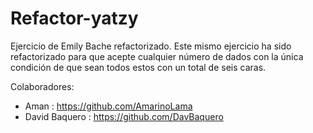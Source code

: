 # Refactor-yatzy

Ejercicio de Emily Bache refactorizado. Este mismo ejercicio ha sido refactorizado para que acepte cualquier número de dados con la única condición de que sean todos estos con un total de seis caras.

Colaboradores:

- Aman : https://github.com/AmarinoLama
- David Baquero : https://github.com/DavBaquero